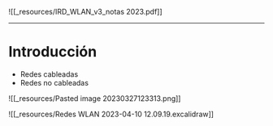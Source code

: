 ![[_resources/IRD_WLAN_v3_notas 2023.pdf]]

---

# Introducción
- Redes cableadas
- Redes no cableadas

![[_resources/Pasted image 20230327123313.png]]


![[_resources/Redes WLAN 2023-04-10 12.09.19.excalidraw]]
